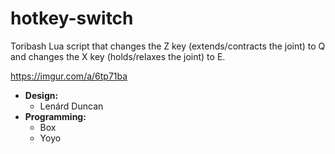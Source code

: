 # hotkey-switch
Toribash Lua script that changes the Z key (extends/contracts the joint) to Q and changes the X key (holds/relaxes the joint) to E.

https://imgur.com/a/6tp71ba

* **Design:**
  * Lenárd Duncan
* **Programming:**
  * Box
  * Yoyo
